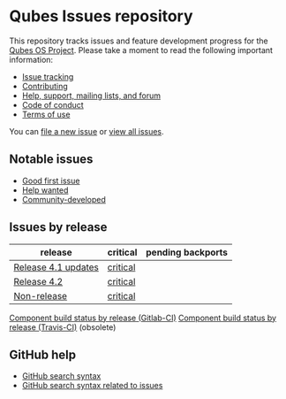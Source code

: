 Qubes Issues repository
=======================

This repository tracks issues and feature development progress for the [Qubes OS
Project](https://www.qubes-os.org/). Please take a moment to read the following
important information:

* [Issue tracking](https://www.qubes-os.org/doc/issue-tracking/)
* [Contributing](https://www.qubes-os.org/doc/contributing/)
* [Help, support, mailing lists, and forum](https://www.qubes-os.org/support/)
* [Code of conduct](https://www.qubes-os.org/code-of-conduct/)
* [Terms of use](https://www.qubes-os.org/terms/)

You can [file a new issue](https://github.com/QubesOS/qubes-issues/issues/new/choose)
or [view all issues](https://github.com/QubesOS/qubes-issues/issues).


Notable issues
--------------

* [Good first issue](https://github.com/QubesOS/qubes-issues/issues?q=is%3Aopen+is%3Aissue+label%3A%22good+first+issue%22)
* [Help wanted](https://github.com/QubesOS/qubes-issues/issues?q=is%3Aopen+is%3Aissue+label%3A%22help+wanted%22)
* [Community-developed](https://github.com/QubesOS/qubes-issues/issues?q=is%3Aissue+is%3Aopen+label%3A%22community+dev%22)


Issues by release
-----------------

| release | critical | pending backports |
|---------|----------|-------------------|
| [Release 4.1 updates](https://github.com/QubesOS/qubes-issues/issues?q=is%3Aopen+is%3Aissue+milestone%3A%22Release+4.1+updates%22) | [critical](https://github.com/QubesOS/qubes-issues/issues?q=is%3Aopen+is%3Aissue+milestone%3A%22Release+4.1+updates%22+label%3A%22P%3A+critical%22) |
| [Release 4.2](https://github.com/QubesOS/qubes-issues/issues?q=is%3Aopen+is%3Aissue+milestone%3A%22Release+4.2%22) | [critical](https://github.com/QubesOS/qubes-issues/issues?q=is%3Aopen+is%3Aissue+milestone%3A%22Release+4.2%22+label%3A%22P%3A+critical%22) |
| [Non-release](https://github.com/QubesOS/qubes-issues/milestones/Non-release) | [critical](https://github.com/QubesOS/qubes-issues/issues?q=is%3Aopen+milestone%3ANon-release+label%3A%22P%3A+critical%22) |

[Component build status by release (Gitlab-CI)](https://qubesos.gitlab.io/qubes-g2g-report/)
[Component build status by release (Travis-CI)](travis_status.md) (obsolete)


GitHub help
-----------

* [GitHub search syntax](https://help.github.com/articles/search-syntax/)
* [GitHub search syntax related to issues](https://help.github.com/articles/searching-issues/)

